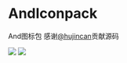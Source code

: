 # AndIconpack
And图标包
感谢[@hujincan](https://github.com/hujincan/AndIconpack)贡献源码

<img src="https://raw.githubusercontent.com/hujincan/AndIconpack/master/Screenshot/Screenshot_20200429-102200.jpg"/>

<img src="https://raw.githubusercontent.com/hujincan/AndIconpack/master/Screenshot/Screenshot_20200429-102803.jpg"/>
